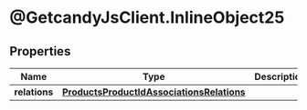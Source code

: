 # @GetcandyJsClient.InlineObject25

## Properties

Name | Type | Description | Notes
------------ | ------------- | ------------- | -------------
**relations** | [**ProductsProductIdAssociationsRelations**](ProductsProductIdAssociationsRelations.md) |  | [optional] 


